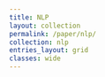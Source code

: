 ```yaml
---
title: NLP
layout: collection
permalink: /paper/nlp/
collection: nlp
entries_layout: grid
classes: wide
---
```


